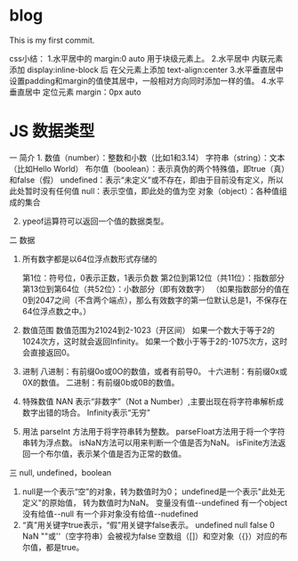 # blog

This is my first commit.

css小结：
1.水平居中的
margin:0 auto
用于块级元素上。
2.水平居中
内联元素添加 display:inline-block 后
在父元素上添加 text-align:center 
3.水平垂直居中
设置padding和margin的值使其居中，一般相对方向同时添加一样的值。
4.水平垂直居中
定位元素
margin：0px auto

<h1>JS 数据类型</h1>
一 简介
1.  数值（number）：整数和小数（比如1和3.14）
    字符串（string）：文本（比如Hello World）
    布尔值（boolean）：表示真伪的两个特殊值，即true（真）和false（假）
    undefined：表示“未定义”或不存在，即由于目前没有定义，所以此处暂时没有任何值
    null：表示空值，即此处的值为空
    对象（object）：各种值组成的集合

2.  ypeof运算符可以返回一个值的数据类型。

二 数据
1.  所有数字都是以64位浮点数形式存储的

    第1位：符号位，0表示正数，1表示负数
    第2位到第12位（共11位）：指数部分
    第13位到第64位（共52位）：小数部分（即有效数字）
    （如果指数部分的值在0到2047之间（不含两个端点），那么有效数字的第一位默认总是1，不保存在64位浮点数之中。）
2.  数值范围
    数值范围为21024到2-1023（开区间）
    如果一个数大于等于2的1024次方，这时就会返回Infinity。
    如果一个数小于等于2的-1075次方，这时会直接返回0。
3.  进制
    八进制：有前缀0o或0O的数值，或者有前导0。
    十六进制：有前缀0x或0X的数值。
    二进制：有前缀0b或0B的数值。
4.  特殊数值
    NAN 表示“非数字”（Not a Number）,主要出现在将字符串解析成数字出错的场合。
    Infinity表示“无穷”
5.  用法
    parseInt 方法用于将字符串转为整数。
    parseFloat方法用于将一个字符串转为浮点数。
    isNaN方法可以用来判断一个值是否为NaN。
    isFinite方法返回一个布尔值，表示某个值是否为正常的数值。

三 null, undefined，boolean
1.  null是一个表示“空”的对象，转为数值时为0；
    undefined是一个表示"此处无定义"的原始值， 转为数值时为NaN。
    变量没有值--undefined
    有一个object没有给值--null
    有一个非对象没有给值--nudefined
2.  “真”用关键字true表示，“假”用关键字false表示。
    undefined  null  false  0  NaN  ""或''（空字符串）会被视为false
    空数组（[]）和空对象（{}）对应的布尔值，都是true。
